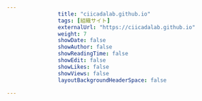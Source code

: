 ---
                title: "ciicadalab.github.io"
                tags: [組織サイト]
                externalUrl: "https://ciicadalab.github.io"
                weight: 7
                showDate: false
                showAuthor: false
                showReadingTime: false
                showEdit: false
                showLikes: false
                showViews: false
                layoutBackgroundHeaderSpace: false
                ---

